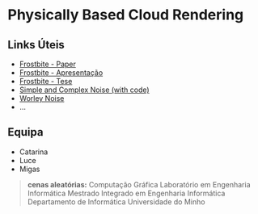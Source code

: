 # Physically Based Cloud Rendering

## Links Úteis
 - [Frostbite - Paper](https://media.contentapi.ea.com/content/dam/eacom/frostbite/files/s2016-pbs-frostbite-sky-clouds-new.pdf)
 - [Frostbite - Apresentação](https://www.slideshare.net/DICEStudio/physically-based-sky-atmosphere-and-cloud-rendering-in-frostbite)
 - [Frostbite - Tese](http://www.cse.chalmers.se/~uffe/xjobb/RurikH%C3%B6gfeldt.pdf)
 - [Simple and Complex Noise (with code)](http://staffwww.itn.liu.se/~stegu/simplexnoise/simplexnoise.pdf)
 - [Worley Noise](http://citeseerx.ist.psu.edu/viewdoc/download?doi=10.1.1.95.412&rep=rep1&type=pdf)
 - ...
 
## Equipa
 - Catarina
 - Luce
 - Migas

 > **cenas aleatórias:**
 > Computação Gráfica
 > Laboratório em Engenharia Informática
 > Mestrado Integrado em Engenharia Informática
 > Departamento de Informática
 > Universidade do Minho